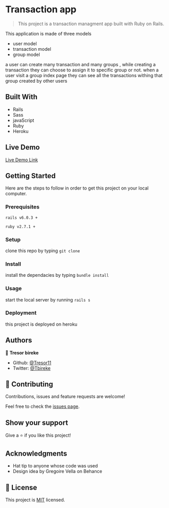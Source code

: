 # Transaction app

> This project is a transaction managment app built with Ruby on Rails.

This application is made of three models
- user model
- transaction model
- group model

a user can create many transaction and many groups , while creating a transaction they can choose to assign it to specific group or not.
when a user visit a group index page they can see all the transactions withing that group created by other users

## Built With

- Rails
- Sass
- javaScript
- Ruby 
- Heroku

## Live Demo

[Live Demo Link](https://arcane-hamlet-71659.herokuapp.com/)

## Getting Started

Here are the steps to follow in order to get this project on your local computer.

### Prerequisites

`rails v6.0.3 +`

`ruby v2.7.1 +`

### Setup

clone this repo by typing `git clone`

### Install

install the dependacies by typing `bundle install`

### Usage

start the local server by running `rails s`

### Deployment

this project is deployed on heroku

## Authors

👤 **Tresor bireke**

- Github: [@Tresor11](https://github.com/Tresor11)
- Twitter: [@Tbireke](https://twitter.com/Tbireke)

## 🤝 Contributing

Contributions, issues and feature requests are welcome!

Feel free to check the [issues page](issues/).

## Show your support

Give a ⭐️ if you like this project!

## Acknowledgments

- Hat tip to anyone whose code was used
- Design idea by Gregoire Vella on Behance

## 📝 License

This project is [MIT](lic.url) licensed.
